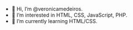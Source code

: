 - 👋 Hi, I’m @veronicamedeiros.
- 👀 I’m interested in HTML, CSS, JavaScript, PHP.
- 🌱 I’m currently learning HTML/CSS.


<!---
veronicamedeiros/veronicamedeiros is a ✨ special ✨ repository because its `README.md` (this file) appears on your GitHub profile.
You can click the Preview link to take a look at your changes.
--->
